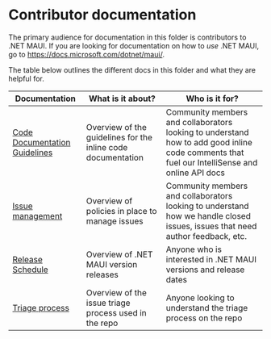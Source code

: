 Contributor documentation
=========================

The primary audience for documentation in this folder is contributors to .NET MAUI.
If you are looking for documentation on how to *use* .NET MAUI, go to <https://docs.microsoft.com/dotnet/maui/>.

<!--TODO: >> :bulb: If you're a new contributor looking to set up the repo locally, the [build from source documentation](BuildFromSource.md) is the best place to start.-->

The table below outlines the different docs in this folder and what they are helpful for.

| Documentation        | What is it about?   | Who is it for?      |
|----------------------|---------------------|---------------------|
| [Code Documentation Guidelines](CodeDocumentationGuidelines.md) | Overview of the guidelines for the inline code documentation | Community members and collaborators looking to understand how to add good inline code comments that fuel our IntelliSense and online API docs |
| [Issue management](IssueManagementPolicies.md) | Overview of policies in place to manage issues| Community members and collaborators looking to understand how we handle closed issues, issues that need author feedback, etc. |
| [Release Schedule](ReleaseSchedule.md) | Overview of .NET MAUI version releases | Anyone who is interested in .NET MAUI versions and release dates |
| [Triage process](TriageProcess.md)| Overview of the issue triage process used in the repo     | Anyone looking to understand the triage process on the repo  |
